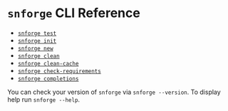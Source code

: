 # `snforge` CLI Reference

* [`snforge test`](./snforge/test.md)
* [`snforge init`](./snforge/init.md)
* [`snforge new`](./snforge/new.md)
* [`snforge clean`](./snforge/clean.md)
* [`snforge clean-cache`](./snforge/clean-cache.md)
* [`snforge check-requirements`](./snforge/check-requirements.md)
* [`snforge completions`](./snforge/completions.md)


You can check your version of `snforge` via `snforge --version`.
To display help run `snforge --help`.

